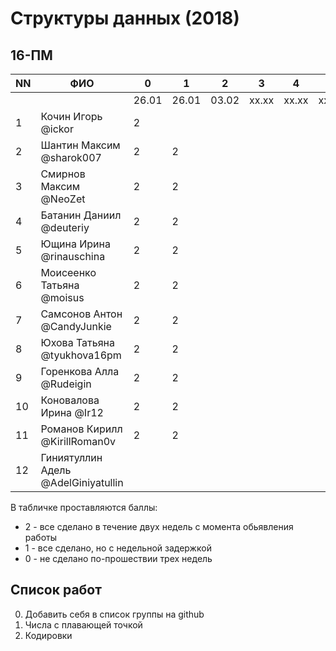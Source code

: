 # Структуры данных (2018)
## 16-ПМ

| NN  | ФИО                                | 0     | 1     | 2     | 3     | 4     | 5     | Exam  |
| --- | -----------------------------------| ----- | ----- | ----- | ----- | ----- | ----- | ----- |
|     |                                    | 26.01 | 26.01 | 03.02 | xx.xx | xx.xx | xx.xx |       |
| 1   | Кочин Игорь @ickor                 | 2     |       |       |       |       |       |       |
| 2   | Шантин Максим @sharok007           | 2     | 2     |       |       |       |       |       |
| 3   | Смирнов Максим @NeoZet             | 2     | 2     |       |       |       |       |       |
| 4   | Батанин Даниил  @deuteriy          | 2     | 2     |       |       |       |       |       |
| 5   | Ющина Ирина  @rinauschina          | 2     | 2     |       |       |       |       |       |
| 6   | Моисеенко Татьяна @moisus          | 2     | 2     |       |       |       |       |       |
| 7   | Самсонов Антон @CandyJunkie        | 2     | 2     |       |       |       |       |       |
| 8   | Юхова Татьяна @tyukhova16pm        | 2     | 2     |       |       |       |       |       |
| 9   | Горенкова Алла  @Rudeigin          | 2     | 2     |       |       |       |       |       |
| 10  | Коновалова Ирина @Ir12             | 2     | 2     |       |       |       |       |       |
| 11  | Романов Кирилл @KirillRoman0v      | 2     | 2     |       |       |       |       |       |
| 12  | Гиниятуллин Адель @AdelGiniyatullin|       |       |       |       |       |       |       |

В табличке проставляются баллы:
- 2 - все сделано в течение двух недель с момента обьявления работы
- 1 - все сделано, но с недельной задержкой
- 0 - не сделано по-прошествии трех недель

## Список работ
0. Добавить себя в список группы на github
1. Числа с плавающей точкой
2. Кодировки
